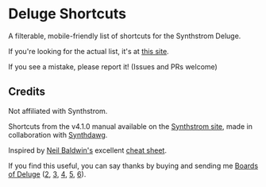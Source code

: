 # Deluge Shortcuts

A filterable, mobile-friendly list of shortcuts for the Synthstrom Deluge.

If you're looking for the actual list, it's at [this site](https://handeyeco.github.io/deluge-shortcuts/).

If you see a mistake, please report it! (Issues and PRs welcome)

## Credits

Not affiliated with Synthstrom.

Shortcuts from the v4.1.0 manual available on the [Synthstrom site](https://synthstrom.com/), made in collaboration with [Synthdawg](https://www.synthdawg.com/).

Inspired by [Neil Baldwin's](https://marmotaudio.co.uk/) excellent [cheat sheet](https://forums.synthstrom.com/discussion/2403/v3-cheat-sheet-iconized).

If you find this useful, you can say thanks by buying and sending me [Boards of Deluge](https://synth-patches.com/deluge/boards-of-deluge-1/) ([2](https://synth-patches.com/deluge/boards-of-deluge-2/), [3](https://synth-patches.com/deluge/boards-of-deluge-3/), [4](https://synth-patches.com/deluge/boards-of-deluge-4/), [5](https://synth-patches.com/deluge/boards-of-deluge-5/), [6](https://synth-patches.com/deluge/boards-of-deluge-6/)).